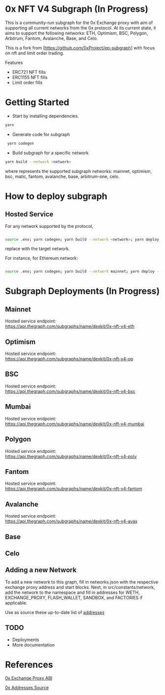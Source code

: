 # 0x NFT V4 Subgraph (In Progress)

This is a community-run subgraph for the 0x Exchange proxy with aim of supporting all current networks from the 0x protocol. At its current state, it aims to support the following networks: ETH, Optimism, BSC, Polygon, Arbitrum, Fantom, Avalanche, Base, and Celo.

This is a fork from [https://github.com/0xProject/ep-subgraph] with focus on nft and limit order trading.

Features

- ERC721 NFT fills
- ERC1155 NFT fills
- Limit order fills

# Getting Started

- Start by installing dependencies.

```bash
yarn
```

- Generate code for subgraph

```bash
 yarn codegen
```

- Build subgraph for a specific network

```bash
yarn build --network <network>
```

where <network> represents the supported subgraph networks: mainnet, optimism, bsc, matic, fantom, avalanche, base, arbitrum-one, celo.

# How to deploy subgraph

## Hosted Service

For any network supported by the protocol,

```bash

source .env; yarn codegen; yarn build --network <network>; yarn deploy --product hosted-service dexkit/0x-nft-v4 --access-token $ACCESS_TOKEN

```

replace <network> with the target network.

For instance, for Ethereum network:

```bash

source .env; yarn codegen; yarn build --network mainnet; yarn deploy --product hosted-service dexkit/0x-nft-v4 --access-token $ACCESS_TOKEN

```

# Subgraph Deployments (In Progress)

## Mainnet

Hosted service endpoint: https://api.thegraph.com/subgraphs/name/dexkit/0x-nft-v4-eth

## Optimism

Hosted service endpoint: https://api.thegraph.com/subgraphs/name/dexkit/0x-nft-v4-op

## BSC

Hosted service endpoint: https://api.thegraph.com/subgraphs/name/dexkit/0x-nft-v4-bsc

## Mumbai

Hosted service endpoint: https://api.thegraph.com/subgraphs/name/dexkit/0x-nft-v4-mumbai

## Polygon

Hosted service endpoint: https://api.thegraph.com/subgraphs/name/dexkit/0x-nft-v4-poly

## Fantom

Hosted service endpoint: https://api.thegraph.com/subgraphs/name/dexkit/0x-nft-v4-fantom

## Avalanche

Hosted service endpoint: https://api.thegraph.com/subgraphs/name/dexkit/0x-nft-v4-avax

## Base

## Celo

## Adding a new Network

To add a new network to this graph, fill in networks.json with the respective exchange proxy address and start blocks. Next, in src/constants/network, add the network to the namespace and fill in addresses for WETH, EXCHANGE_PROXY, FLASH_WALLET, SANDBOX, and FACTORIES if applicable.

Use as source these up-to-date list of [addresses](https://github.com/0xProject/protocol/blob/development/packages/contract-addresses/addresses.json)

## TODO

- Deployments
- More documentation

# References

[0x Exchange Proxy ABI](https://github.com/0xProject/protocol/blob/development/packages/contract-artifacts/artifacts/IZeroEx.json)

[0x Addresses Source](https://github.com/0xProject/protocol/blob/development/packages/contract-addresses/addresses.json)
